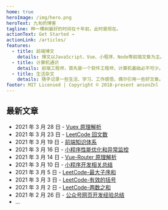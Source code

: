 ```yaml
---
home: true
heroImage: /img/hero.png
heroText: 九旬的博客
tagline: 种一棵树最好的时间在十年前，此时是现在。
actionText: Get Started →
actionLink: /articles/
features:
  - title: 前端博文
    details: 博文以JavaScript、Vue、小程序、Node等前端文章为主。
  - title: 计算机通识
    details: 前端工程师，首先是一个软件工程师，计算机基础必不可少。
  - title: 生活杂文
    details: 随手记录一些生活、学习、工作感悟，偶尔引用一些好文章。
footer: MIT Licensed | Copyright © 2018-present ansonZnl
---
```


## 最新文章

- 2021 年 3 月 28 日 - [Vuex 原理解析](/docs/articles/Vue/Vuex原理解析.md)
- 2021 年 3 月 23 日 - [LeetCode 回文数](/computer-base/LeetCode/回文数)
- 2021 年 3 月 19 日 - [前端知识体系](/articles/KnowledgeSystem/)
- 2021 年 3 月 16 日 - [小程序性能优化和异常监控](/articles/WeApp/小程序性能优化和异常监控)
- 2021 年 3 月 14 日 - [Vue-Router 原理解析](/articles/Vue/Vue-Router原理解析)
- 2021 年 3 月 10 日 - [小程序开发相关总结](/articles/WeApp/小程序开发相关总结)
- 2021 年 3 月 5 日 - [LeetCode-最大子序和](./computer-base/LeetCode/最大子序和)
- 2021 年 3 月 3 日 - [LeetCode-有效的括号](./computer-base/LeetCode/有效的括号)
- 2021 年 3 月 2 日 - [LeetCode-两数之和](./computer-base/LeetCode/两数之和)
- 2021 年 2 月 26 日 - [公众号网页开发经验总结](./articles/WeApp/公众号网页开发经验总结)
- ...
